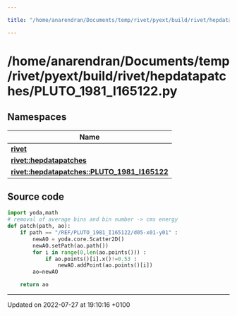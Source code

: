 ```yaml
---

title: "/home/anarendran/Documents/temp/rivet/pyext/build/rivet/hepdatapatches/PLUTO_1981_I165122.py"

---
```


# /home/anarendran/Documents/temp/rivet/pyext/build/rivet/hepdatapatches/PLUTO_1981_I165122.py



## Namespaces

| Name           |
| -------------- |
| **[rivet](http://example.org/namespaces/namespacerivet/)**  |
| **[rivet::hepdatapatches](http://example.org/namespaces/namespacerivet_1_1hepdatapatches/)**  |
| **[rivet::hepdatapatches::PLUTO_1981_I165122](http://example.org/namespaces/namespacerivet_1_1hepdatapatches_1_1pluto__1981__i165122/)**  |




## Source code

```python
import yoda,math
# removal of average bins and bin number -> cms energy
def patch(path, ao):
    if path == "/REF/PLUTO_1981_I165122/d05-x01-y01" :
        newAO = yoda.core.Scatter2D()
        newAO.setPath(ao.path())
        for i in range(0,len(ao.points())) :
            if ao.points()[i].x()!=0.53 :
                newAO.addPoint(ao.points()[i])
        ao=newAO

    return ao
```


-------------------------------

Updated on 2022-07-27 at 19:10:16 +0100
